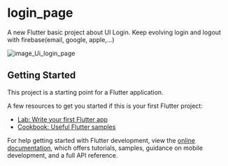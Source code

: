 # login_page

A new Flutter basic project about UI Login.
Keep evolving login and logout with firebase(email, google, apple,...)



![image_Ui_login_page](https://github.com/Datvan10/UI_Login_page_Fultter/assets/73633074/9b58d4c9-5373-4f22-8d38-54a13ba05c5c)


## Getting Started

This project is a starting point for a Flutter application.

A few resources to get you started if this is your first Flutter project:

- [Lab: Write your first Flutter app](https://docs.flutter.dev/get-started/codelab)
- [Cookbook: Useful Flutter samples](https://docs.flutter.dev/cookbook)

For help getting started with Flutter development, view the
[online documentation](https://docs.flutter.dev/), which offers tutorials,
samples, guidance on mobile development, and a full API reference.

